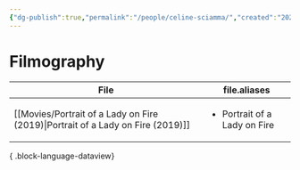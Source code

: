 ```yaml
---
{"dg-publish":true,"permalink":"/people/celine-sciamma/","created":"2024-06-17","updated":"2024-06-17"}
---
```



# Filmography

| File                                                                               | file.aliases                                 |
| ---------------------------------------------------------------------------------- | -------------------------------------------- |
| [[Movies/Portrait of a Lady on Fire (2019)\|Portrait of a Lady on Fire (2019)]] | <ul><li>Portrait of a Lady on Fire</li></ul> |

{ .block-language-dataview}
